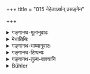 +++
title = "015 नेहेताऽर्थान् प्रसङ्गेन"

+++

<details><summary>गङ्गानथ-मूलानुवादः</summary>

He shall not seek wealth by clinging pursuits, or by contrary acts; nor when wealth is already there; nor from here and there, even in times of distress.—(15)
</details>

<details><summary>मेधातिथिः</summary>

[^५२]:
     M G: vidyamāneṣv

प्रसज्येत यत्र पुरुषः स हि **प्रसङ्गो** ऽभिप्रेतो गीतवादित्रादिः । तत्र हि रागिणः सज्जन्तीव । अतो गीतवादित्रादिभिर् **अर्थान्** धनानि **नेहेत** नार्जयेत् । **विरुद्धं कर्म** प्रतिषिद्धं शास्त्रेण अकुलोचितं च । **न** च पित्राद्यागतेषु धनेषु **कल्प्यमानेषु** स्थितिसमर्थेषु । अन्यानि नेच्छेत् । **नार्त्यां** आपद्य् अपि **यतस् ततः** । प्रसह्य सत्प्रतिग्रहेण प्रवर्तितव्यम् एकस्यापद्य् एनम् अप्य् अनुज्ञास्यति ॥ ४.१५ ॥
</details>

<details><summary>गङ्गानथ-भाष्यानुवादः</summary>

‘*Clinging pursuits*’ are those to which people become addicted; just as singing and music; to these passionate persons *cling*, as it were. Hence one shall not ‘seek’ —*i.e*., earn wealth by means of singing and music.

‘*Contrary act*’—*i.e*., that which is forbidden by the scriptures, or iś not in accordance with the usages of one’s family.

‘*Nor when wealth*’—enough for subsistence—‘*is already there*’—having been inherited from father and others;—one shall not seek for more,

‘*Even in times of distress, not from here and there*.’—As a rule, one should subsist on presents received from proper persons; but, in rare cases, the scripture shall permit a contrary course also, in times of distress.—(15)
</details>

<details><summary>गङ्गानथ-टिप्पन्यः</summary>

‘*Prasaṅgena*’—‘Music, singing and such other things to which man
becomes addicted’ (Medhātithi, Govindarāja, Kullūka Rāghavānanda and
Nandana);—‘with too great eagerness’ (Nārāyaṇa).

This verse is quoted in *Hemādri* (Dāna, p. 59).
</details>

<details><summary>गङ्गानथ-तुल्य-वाक्यानि</summary>

*Yājñavalkya* (1.129).—‘He shall not seek for such wealth as may be
incompatible with Vedic Study; nor from here and there; nor by recourse
to what is improper; and he shall remain ever contented.’

*Gautama* (9.49).—‘Among Dharma, Artha and Kāma, he shall attach the
greatest importance to Dharma.’
</details>

<details><summary>Bühler</summary>

015	Whether he be rich or even in distress, let him not seek wealth through pursuits to which men cleave, nor by forbidden occupations, nor (let him accept presents) from any (giver whosoever he may be).
</details>
